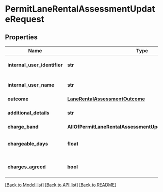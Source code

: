 # PermitLaneRentalAssessmentUpdateRequest

## Properties
Name | Type | Description | Notes
------------ | ------------- | ------------- | -------------
**internal_user_identifier** | **str** | Max length 100 characters | [optional] 
**internal_user_name** | **str** | Max length 100 characters | [optional] 
**outcome** | [**LaneRentalAssessmentOutcome**](LaneRentalAssessmentOutcome.md) |  | 
**additional_details** | **str** | Max length 500 characters | [optional] 
**charge_band** | **AllOfPermitLaneRentalAssessmentUpdateRequestChargeBand** |  | [optional] 
**chargeable_days** | **float** | Whole number between 1 and 10000 | [optional] 
**charges_agreed** | **bool** | Required if outcome &#x3D; &#x27;chargeable&#x27; | [optional] 

[[Back to Model list]](../README.md#documentation-for-models) [[Back to API list]](../README.md#documentation-for-api-endpoints) [[Back to README]](../README.md)

